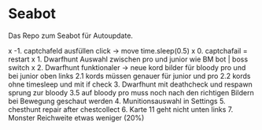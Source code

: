 # Seabot
Das Repo zum Seabot für Autoupdate.

x -1. captchafeld ausfüllen click -> move time.sleep(0.5)
x 0. captchafail = restart
x 1. Dwarfhunt Auswahl zwischen pro und junior wie BM bot | boss switch
x 2. Dwarfhunt funktionaler -> neue kord bilder für bloody pro und bei junior oben links
    2.1 kords müssen genauer für junior und pro
    2.2 kords ohne timesleep und mit if check
3. Dwarfhunt mit deathcheck und respawn sprung zur bloody
3.5 auf bloody pro muss noch nach den richtigen Bildern bei Bewegung geschaut werden
4. Munitionsauswahl in Settings
5. chesthunt repair after chestcollect
6. Karte 11 geht nicht unten links
7. Monster Reichweite etwas weniger (20%)
